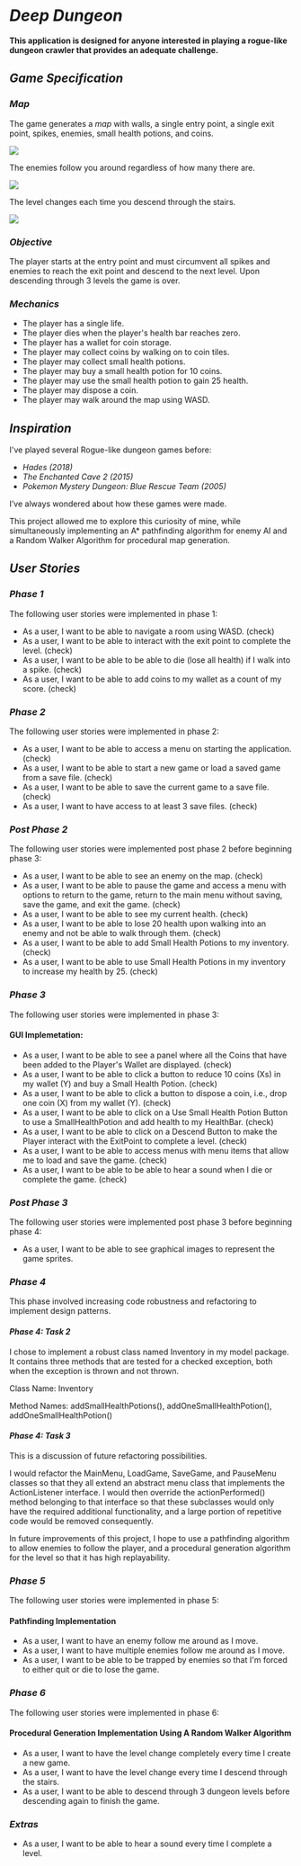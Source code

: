 # ***Deep Dungeon***

**This application is designed for anyone interested 
in playing a rogue-like dungeon crawler that 
provides an adequate challenge.**

## *Game Specification*
### *Map*
The game generates a *map* with walls, a single entry point, a single exit point, spikes, enemies,
small health potions, and coins.

![](GameMapImage.png)

The enemies follow you around regardless of how many there are.

![](EnemiesFollowYouAround.gif)

The level changes each time you descend through the stairs.

![](LevelChangesEachTime.gif)
 
### *Objective*
The player starts at the entry point and must circumvent all spikes and enemies to reach the exit point 
and descend to the next level. Upon descending through 3 levels the game is over.  

### *Mechanics*
- The player has a single life.
- The player dies when the player's health 
bar reaches zero.
- The player has a wallet for coin storage.
- The player may collect coins by walking on to coin tiles.
- The player may collect small health potions.
- The player may buy a small health potion for 10 coins.
- The player may use the small health potion to gain 25 health.
- The player may dispose a coin.
- The player may walk around the map using WASD.

## *Inspiration*

I've played several Rogue-like dungeon games before:

- *Hades (2018)*
- *The Enchanted Cave 2 (2015)*
- *Pokemon Mystery Dungeon: Blue Rescue Team (2005)*

I’ve always wondered about how these games were made. 

This project allowed me to explore this curiosity 
of mine, while simultaneously implementing an A* pathfinding algorithm for enemy AI and
a Random Walker Algorithm for procedural map generation.

## *User Stories*
### *Phase 1*
The following user stories were implemented in phase 1:

- As a user, I want to be able to navigate a room using WASD. (check)
- As a user, I want to be able to interact with the exit point to complete the level. (check) 
- As a user, I want to be able to be able to die (lose all health) if I walk into a spike. (check)  
- As a user, I want to be able to add coins to my wallet as a count of my score. (check)

### *Phase 2*
The following user stories were implemented in phase 2:

- As a user, I want to be able to access a menu on starting the application. (check)
- As a user, I want to be able to start a new game or load a saved game from a save file. (check)
- As a user, I want to be able to save the current game to a save file. (check)
- As a user, I want to have access to at least 3 save files. (check)

### *Post Phase 2*
The following user stories were implemented post phase 2 before beginning phase 3:

- As a user, I want to be able to see an enemy on the map. (check)
- As a user, I want to be able to pause the game and access a menu with options to
  return to the game, return to the main menu without saving, save the
  game, and exit the game. (check)
- As a user, I want to be able to see my current health. (check)
- As a user, I want to be able to lose 20 health upon walking into an enemy 
  and not be able to walk through them. (check)
- As a user, I want to be able to add Small Health Potions to my inventory. (check)
- As a user, I want to be able to use Small Health Potions in my inventory to increase my health by 25. (check)

### *Phase 3*
The following user stories were implemented in phase 3:
#### GUI Implemetation:
- As a user, I want to be able to see a panel where all the Coins that have been
   added to the Player's Wallet are displayed. (check)
- As a user, I want to be able to click a button to reduce 10 coins (Xs) in my wallet (Y) and buy a Small Health Potion. 
   (check)
- As a user, I want to be able to click a button to dispose a coin, i.e., drop one coin (X) from my wallet (Y). (check)
- As a user, I want to be able to click on a Use Small Health Potion Button to use a SmallHealthPotion and 
   add health to my HealthBar. (check)
- As a user, I want to be able to click on a Descend Button to make the Player interact
   with the ExitPoint to complete a level. (check)
- As a user, I want to be able to access menus with menu items that allow me
   to load and save the game. (check)
- As a user, I want to be able to be able to hear a sound when I die or complete the game. (check)

### *Post Phase 3*
The following user stories were implemented post phase 3 before beginning phase 4:
- As a user, I want to be able to see graphical images to represent the game sprites. 

### *Phase 4*
This phase involved increasing code robustness and refactoring to implement design patterns.

#### *Phase 4: Task 2*
I chose to implement a robust class named Inventory in my model package. It contains 
three methods that are tested for a checked exception, both when the exception is thrown and not thrown.

Class Name: Inventory

Method Names: addSmallHealthPotions(), addOneSmallHealthPotion(), addOneSmallHealthPotion()

#### *Phase 4: Task 3*
This is a discussion of future refactoring possibilities. 

I would refactor the MainMenu, LoadGame, SaveGame, and PauseMenu classes so that they all extend
an abstract menu class that implements the ActionListener interface. I would then override
the actionPerformed() method belonging to that interface so that these subclasses would only have
the required additional functionality, and a large portion of repetitive code would be removed consequently. 

In future improvements of this project, I hope to use a pathfinding algorithm to allow enemies to follow the player, and
a procedural generation algorithm for the level so that it has high replayability.

### *Phase 5*
The following user stories were implemented in phase 5:
#### **Pathfinding Implementation**
- As a user, I want to have an enemy follow me around as I move.
- As a user, I want to have multiple enemies follow me around as I move.
- As a user, I want to be able to be trapped by enemies so that I'm forced to either quit or die to lose the game.

### *Phase 6*
The following user stories were implemented in phase 6:
#### **Procedural Generation Implementation Using A Random Walker Algorithm**
- As a user, I want to have the level change completely every time I create a new game.
- As a user, I want to have the level change every time I descend through the stairs.
- As a user, I want to be able to descend through 3 dungeon levels before descending again to finish the game.

### *Extras*
- As a user, I want to be able to hear a sound every time I complete a level.






	
